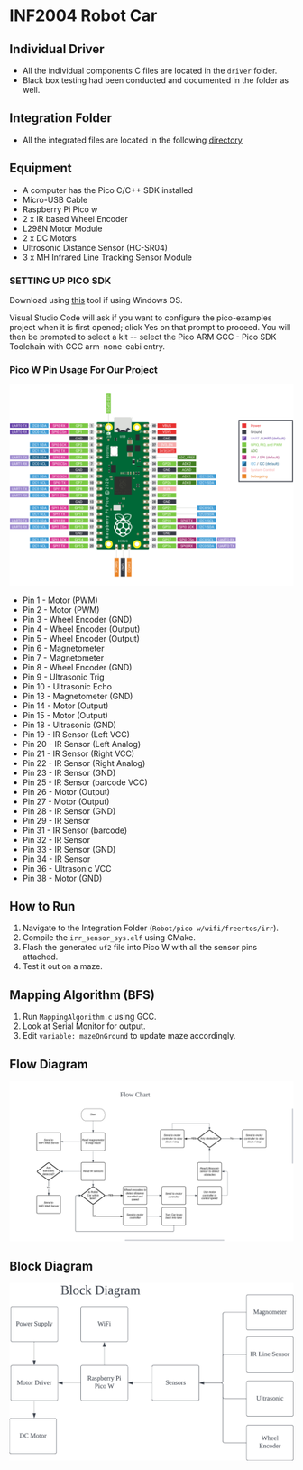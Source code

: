 # INF2004 Robot Car

## Individual Driver
- All the individual components C files are located in the `driver` folder.
- Black box testing had been conducted and documented in the folder as well.

## Integration Folder
- All the integrated files are located in the following [directory](https://github.com/aloysiustayy/inf2004_robotcar/tree/main/Robot/pico_w/wifi/freertos/irr) 

## Equipment
- A computer has the Pico C/C++ SDK installed
- Micro-USB Cable
- Raspberry Pi Pico w
- 2 x IR based Wheel Encoder
- L298N Motor Module
- 2 x DC Motors
- Ultrosonic Distance Sensor (HC-SR04)
- 3 x MH Infrared Line Tracking Sensor Module

### SETTING UP PICO SDK
Download using [this](https://github.com/raspberrypi/pico-setup-windows/releases/latest/download/pico-setup-windows-x64-standalone.exe) tool if using Windows OS.

Visual Studio Code will ask if you want to configure the pico-examples project when it is first opened; click Yes on that prompt to proceed. You will then be prompted to select a kit -- select the Pico ARM GCC - Pico SDK Toolchain with GCC arm-none-eabi entry.

### Pico W Pin Usage For Our Project
![Pico W Pinout](https://github.com/aloysiustayy/inf2004_robotcar/blob/main/pico-pinout.svg?raw=true)
- Pin 1   - Motor (PWM)
- Pin 2   - Motor (PWM)
- Pin 3   - Wheel Encoder (GND)
- Pin 4   - Wheel Encoder (Output)
- Pin 5   - Wheel Encoder (Output)
- Pin 6   - Magnetometer
- Pin 7   - Magnetometer
- Pin 8   - Wheel Encoder (GND)
- Pin 9   - Ultrasonic Trig
- Pin 10  - Ultrasonic Echo
- Pin 13  - Magnetometer (GND)
- Pin 14  - Motor (Output)
- Pin 15  - Motor (Output)
- Pin 18  - Ultrasonic (GND)
- Pin 19  - IR Sensor (Left VCC)
- Pin 20  - IR Sensor (Left Analog)
- Pin 21  - IR Sensor (Right VCC)
- Pin 22  - IR Sensor (Right Analog)
- Pin 23  - IR Sensor (GND)
- Pin 25  - IR Sensor (barcode VCC)
- Pin 26  - Motor (Output)
- Pin 27  - Motor (Output)
- Pin 28  - IR Sensor (GND)
- Pin 29  - IR Sensor 
- Pin 31  - IR Sensor (barcode)
- Pin 32  - IR Sensor 
- Pin 33  - IR Sensor (GND)
- Pin 34  - IR Sensor
- Pin 36  - Ultrasonic VCC
- Pin 38  - Motor (GND)

## How to Run
1. Navigate to the Integration Folder (`Robot/pico w/wifi/freertos/irr`).
2. Compile the `irr_sensor_sys.elf` using CMake.
3. Flash the generated `uf2` file into Pico W with all the sensor pins attached.
4. Test it out on a maze.

## Mapping Algorithm (BFS)
1. Run `MappingAlgorithm.c` using GCC.
2. Look at Serial Monitor for output.
3. Edit `variable: mazeOnGround` to update maze accordingly.

## Flow Diagram
![alt text](https://github.com/aloysiustayy/inf2004_robotcar/blob/main/FlowChart.jpeg?raw=true)

## Block Diagram
![alt text](https://github.com/aloysiustayy/inf2004_robotcar/blob/main/BlockDiagram.jpeg?raw=true)
